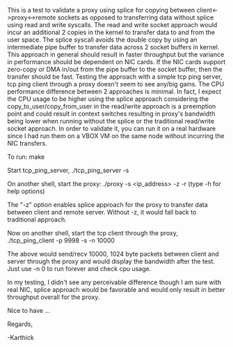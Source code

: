 This is a test to validate a proxy using splice for copying between client<->proxy<->remote sockets as opposed to
transferring data without splice using read and write syscalls.
The read and write socket approach would incur an additional 2 copies in the kernel to transfer data to and from the user space.
The splice syscall avoids the double copy by using an intermediate pipe buffer to transfer data across 2 socket buffers in kernel.
This approach in general should result in faster throughput but the variance in performance should be dependent on NIC cards.
If the NIC cards support zero-copy or DMA in/out from the pipe buffer to the socket buffer, then the transfer should be fast.
Testing the approach with a simple tcp ping server, tcp ping client through a proxy doesn't seem to see any/big gains.
The CPU performance difference between 2 approaches is minimal.
In fact, I expect the CPU usage to be higher using the splice approach considering the copy_to_user/copy_from_user in the read/write approach is a preemption point and could result in context switches resulting in proxy's bandwidth being lower when running without the splice or the traditional read/write socket approach.
In order to validate it, you can run it on a real hardware since I had run them on a VBOX VM on the same node without incurring the NIC transfers.

To run:
make

Start tcp_ping_server,
./tcp_ping_server -s <server ip>

On another shell, start the proxy:
./proxy -s <ip_address> -z  -r <remote server ip>
(type -h for help options)

The "-z" option enables splice approach for the proxy to transfer data between client and remote server.
Without -z, it would fall back to traditional approach.

Now on another shell, start the tcp client through the proxy,
./tcp_ping_client -p 9998 -s <ip of proxy> -n 10000

The above would send/recv 10000, 1024 byte packets between client and server through the proxy and would display the bandwidth after the test.
Just use -n 0 to run forever and check cpu usage.

In my testing, I didn't see any perceivable difference though I am sure with real NIC, splice approach would be favorable and would only result in better throughput overall for the proxy.

Nice to have ...

Regards,

-Karthick
